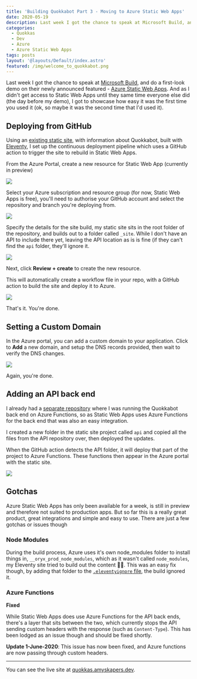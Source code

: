 ```yaml
---
title: 'Building Quokkabot Part 3 - Moving to Azure Static Web Apps'
date: 2020-05-19
description: Last week I got the chance to speak at Microsoft Build, and do a first-look demo on their newly announced featured - Azure Static Web Apps. And as I didn't get access to Static Web Apps until they same time everyone else did (the day before my demo), I got to showcase how easy it was the first time you used it (ok, so maybe it was the second time that I'd used it).
categories:
  - Quokkas
  - Dev
  - Azure
  - Azure Static Web Apps
tags: posts
layout: '@layouts/Default/index.astro'
featured: /img/welcome_to_quokkabot.png
---
```

Last week I got the chance to speak at [Microsoft Build](https://mybuild.microsoft.com/), and do a first-look demo on their newly announced featured - [Azure Static Web Apps](https://docs.microsoft.com/en-us/azure/static-web-apps/overview?WT.mc_id=AZ-MVP-5003595). And as I didn't get access to Static Web Apps until they same time everyone else did (the day before my demo), I got to showcase how easy it was the first time you used it (ok, so maybe it was the second time that I'd used it).

## Deploying from GitHub

Using an [existing static site](https://github.com/amykapernick/quokkas), with information about Quokkabot, built with [Eleventy](https://www.11ty.dev/), I set up the continuous deployment pipeline which uses a GitHub action to trigger the site to rebuild in Static Web Apps.

From the Azure Portal, create a new resource for Static Web App (currently in preview)

![](/img/static_web_app_resource.png)

Select your Azure subscription and resource group (for now, Static Web Apps is free), you'll need to authorise your GitHub account and select the repository and branch you're deploying from.

![](/img/swas_repo_connect.png)

Specify the details for the site build, my static site sits in the root folder of the repository, and builds out to a folder called `_site`. While I don't have an API to include there yet, leaving the API location as is is fine (if they can't find the `api` folder, they'll ignore it.

![](/img/swas_build.png)

Next, click **Review + create** to create the new resource. 

This will automatically create a workflow file in your repo, with a GitHub action to build the site and deploy it to Azure.

![](/img/swas_github_action.png)

That's it. You're done.

## Setting a Custom Domain

In the Azure portal, you can add a custom domain to your application. Click to **Add** a new domain, and setup the DNS records provided, then wait to verify the DNS changes.

![](/img/aswa_custom_domain.png)

Again, you're done.

## Adding an API back end

I already had a [separate repository](https://github.com/amykapernick/quokkas) where I was running the Quokkabot back end on Azure Functions, so as Static Web Apps uses Azure Functions for the back end that was also an easy integration.

I created a new folder in the static site project called `api` and copied all the files from the API repository over, then deployed the updates.

When the GitHub action detects the API folder, it will deploy that part of the project to Azure Functions. These functions then appear in the Azure portal with the static site.

![](/img/aswa_functions.png)

## Gotchas

Azure Static Web Apps has only been available for a week, is still in preview and therefore not suited to production apps. But so far this is a really great product, great integrations and simple and easy to use. There are just a few gotchas or issues though

### Node Modules

During the build process, Azure uses it's own node_modules folder to install things in, `__oryx_prod_node_modules`, which as it wasn't called `node_modules`, my Eleventy site tried to build out the content 🤦‍♀️. This was an easy fix though, by adding that folder to the [`.eleventyignore` file](https://www.11ty.dev/docs/ignores/), the build ignored it.

### Azure Functions

**Fixed**

While Static Web Apps does use Azure Functions for the API back ends, there's a layer that sits between the two, which currently stops the API sending custom headers with the response (such as `Content-Type`). This has been lodged as an issue though and should be fixed shortly.

**Update 1-June-2020**: This issue has now been fixed, and Azure functions are now passing through custom headers.

---

You can see the live site at [quokkas.amyskapers.dev](https://quokkas.amyskapers.dev/).